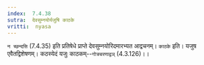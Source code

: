 ```yaml
---
index:  7.4.38
sutra:  देवसुम्नयोर्यजुषि काठके
vritti:  nyasa
---
```


`न च्छन्दसि` (7.4.35) इति प्रतिषेधे प्राप्ते देवसुम्नयोरिदमारभ्यत आद्वचनम्। `काठके` इति। यजुष एवैतद्विशेषणम्। कठस्येदं यजुः काठकम्--`गोत्रचरणाद्वञ्` (4.3.126)।।

